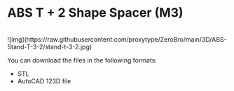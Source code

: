 # ABS T + 2 Shape Spacer (M3)
<br />
![img](https://raw.githubusercontent.com/proxytype/ZeroBro/main/3D/ABS-Stand-T-3-2/stand-t-3-2.jpg)

You can download the files in the following formats:
- STL
- AutoCAD 123D file
